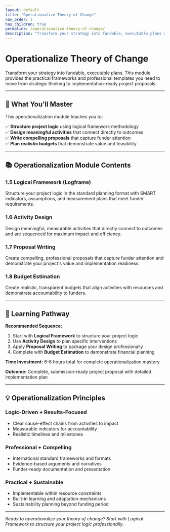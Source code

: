 ```yaml
---
layout: default
title: "Operationalize Theory of Change"
nav_order: 3
has_children: true
permalink: /operationalize-theory-of-change/
description: "Transform your strategy into fundable, executable plans with professional frameworks and templates"
---
```


# Operationalize Theory of Change

Transform your strategy into fundable, executable plans. This module provides the practical frameworks and professional templates you need to move from strategic thinking to implementation-ready project proposals.

---

## 🎯 What You'll Master

This operationalization module teaches you to:

✅ **Structure project logic** using logical framework methodology  
✅ **Design meaningful activities** that connect directly to outcomes  
✅ **Write compelling proposals** that capture funder attention  
✅ **Plan realistic budgets** that demonstrate value and feasibility  

---

## 📚 Operationalization Module Contents

### 1.5 Logical Framework (Logframe)
Structure your project logic in the standard planning format with SMART indicators, assumptions, and measurement plans that meet funder requirements.

### 1.6 Activity Design
Design meaningful, measurable activities that directly connect to outcomes and are sequenced for maximum impact and efficiency.

### 1.7 Proposal Writing
Create compelling, professional proposals that capture funder attention and demonstrate your project's value and implementation readiness.

### 1.8 Budget Estimation
Create realistic, transparent budgets that align activities with resources and demonstrate accountability to funders.

---

## 🚀 Learning Pathway

**Recommended Sequence:**
1. Start with **Logical Framework** to structure your project logic
2. Use **Activity Design** to plan specific interventions
3. Apply **Proposal Writing** to package your design professionally
4. Complete with **Budget Estimation** to demonstrate financial planning

**Time Investment:** 6-8 hours total for complete operationalization mastery

**Outcome:** Complete, submission-ready project proposal with detailed implementation plan

---

## 💡 Operationalization Principles

### Logic-Driven + Results-Focused
- Clear cause-effect chains from activities to impact
- Measurable indicators for accountability
- Realistic timelines and milestones

### Professional + Compelling
- International standard frameworks and formats
- Evidence-based arguments and narratives
- Funder-ready documentation and presentation

### Practical + Sustainable
- Implementable within resource constraints
- Built-in learning and adaptation mechanisms
- Sustainability planning beyond funding period

---

*Ready to operationalize your theory of change? Start with Logical Framework to structure your project logic professionally.*